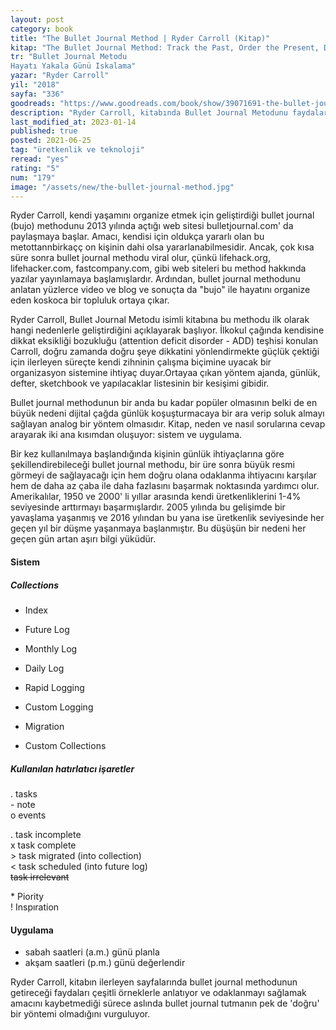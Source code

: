 ```yaml
---
layout: post
category: book
title: "The Bullet Journal Method | Ryder Carroll (Kitap)"
kitap: "The Bullet Journal Method: Track the Past, Order the Present, Design the Future"
tr: "Bullet Journal Metodu   
Hayatı Yakala Günü Iskalama"
yazar: "Ryder Carroll"
yil: "2018"
sayfa: "336"
goodreads: "https://www.goodreads.com/book/show/39071691-the-bullet-journal-method"
description: "Ryder Carroll, kitabında Bullet Journal Metodunu faydaları ve örnekleriyle anlatıyor."
last_modified_at: 2023-01-14
published: true
posted: 2021-06-25
tag: "üretkenlik ve teknoloji"
reread: "yes"
rating: "5"
num: "179"
image: "/assets/new/the-bullet-journal-method.jpg"
---
```


Ryder Carroll, kendi yaşamını organize etmek için geliştirdiği bullet journal (bujo) methodunu 2013 yılında açtığı web sitesi bulletjournal.com' da paylaşmaya başlar. Amacı, kendisi için oldukça yararlı olan bu metottannbirkaçç on kişinin dahi olsa yararlanabilmesidir. Ancak, çok kısa süre sonra bullet journal methodu viral olur, çünkü lifehack.org, lifehacker.com, fastcompany.com, gibi web siteleri bu method hakkında yazılar yayınlamaya başlamışlardır. Ardından, bullet journal methodunu anlatan yüzlerce video ve blog ve sonuçta da "bujo" ile hayatını organize eden koskoca bir topluluk ortaya çıkar.

Ryder Carroll, Bullet Journal Metodu isimli kitabına bu methodu ilk olarak hangi nedenlerle geliştirdiğini açıklayarak başlıyor. İlkokul çağında kendisine dikkat eksikliği bozukluğu (attention deficit disorder - ADD) teşhisi konulan Carroll, doğru zamanda doğru şeye dikkatini yönlendirmekte güçlük çektiği için ilerleyen süreçte kendi zihninin çalışma biçimine uyacak bir organizasyon sistemine ihtiyaç duyar.Ortayaa çıkan yöntem ajanda, günlük, defter, sketchbook ve yapılacaklar listesinin bir kesişimi gibidir.

Bullet journal methodunun bir anda bu kadar popüler olmasının belki de en büyük nedeni dijital çağda günlük koşuşturmacaya bir ara verip soluk almayı sağlayan analog bir yöntem olmasıdır. Kitap, neden ve nasıl sorularına cevap arayarak iki ana kısımdan oluşuyor: sistem ve uygulama.

Bir kez kullanılmaya başlandığında kişinin günlük ihtiyaçlarına göre şekillendirebileceği bullet journal methodu, bir üre sonra büyük resmi görmeyi de sağlayacağı için hem doğru olana odaklanma ihtiyacını karşılar hem de daha az çaba ile daha fazlasını başarmak noktasında yardımcı olur. Amerikalılar, 1950 ve 2000' li yıllar arasında kendi üretkenliklerini 1-4% seviyesinde arttırmayı başarmışlardır. 2005 yılında bu gelişimde bir yavaşlama yaşanmış ve 2016 yılından bu yana ise üretkenlik seviyesinde her geçen yıl bir düşme yaşanmaya başlanmıştır. Bu düşüşün bir nedeni her geçen gün artan aşırı bilgi yüküdür.

#### Sistem

##### Collections

- Index
- Future Log
- Monthly Log
- Daily Log

- Rapid Logging
- Custom Logging
- Migration
- Custom Collections

##### Kullanılan hatırlatıcı işaretler

. tasks  
\- note  
o events

. task incomplete  
x task complete  
\> task migrated (into collection)  
\< task scheduled (into future log)  
<strike>task irrelevant</strike>

\* Piority  
! Inspıration

#### Uygulama

- sabah saatleri (a.m.) günü planla
- akşam saatleri (p.m.) günü değerlendir

Ryder Carroll, kitabın ilerleyen sayfalarında bullet journal methodunun getireceği faydaları çeşitli örneklerle anlatıyor ve odaklanmayı sağlamak amacını kaybetmediği sürece aslında bullet journal tutmanın pek de 'doğru' bir yöntemi olmadığını vurguluyor.
